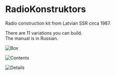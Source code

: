 # RadioKonstruktors
 Radio construction kit from Latvian SSR circa 1987.

 There are 11 variations you can build.<br>
 The manual is in Russian.<br>

 ![Box](/RadioKonstruktors_Box.jpg)

 ![Contents](/RadioKonstruktors_Contents.jpg)

 ![Details](/RadioKonstruktors_Details.jog)
